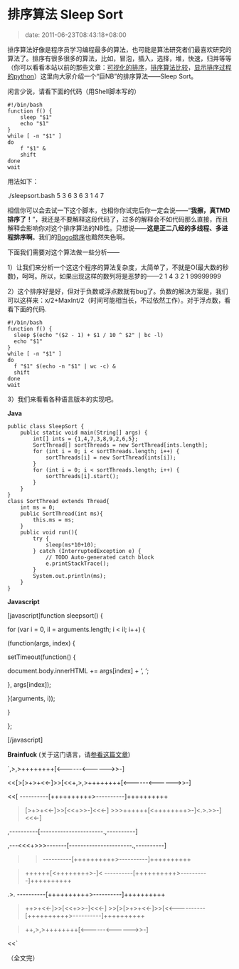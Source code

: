 # 排序算法 Sleep Sort
>date: 2011-06-23T08:43:18+08:00


排序算法好像是程序员学习编程最多的算法，也可能是算法研究者们最喜欢研究的算法了。排序有很多很多的算法，比如，冒泡，插入，选择，堆，快速，归并等等（你可以看看本站以前的那些文章：[可视化的排序](/2011/%E5%8F%AF%E8%A7%86%E5%8C%96%E7%9A%84%E6%8E%92%E5%BA%8F%E8%BF%87%E7%A8%8B.md "可视化的排序过程")，[排序算法比较](/2009/%E4%B8%80%E4%B8%AA%E6%8E%92%E5%BA%8F%E7%AE%97%E6%B3%95%E6%AF%94%E8%BE%83%E7%9A%84%E7%BD%91%E7%AB%99.md "一个排序算法比较的网站")，[显示排序过程的python](/2009/%E4%B8%80%E4%B8%AA%E6%98%BE%E7%A4%BA%E6%8E%92%E5%BA%8F%E8%BF%87%E7%A8%8B%E7%9A%84Python%E8%84%9A%E6%9C%AC.md "一个显示排序过程的Python脚本")）这里向大家介绍一个“巨NB”的排序算法——Sleep Sort。


闲言少说，请看下面的代码（用Shell脚本写的）



```
#!/bin/bash
function f() {
    sleep "$1"
    echo "$1"
}
while [ -n "$1" ]
do
    f "$1" &
    shift
done
wait
```

用法如下：


./sleepsort.bash 5 3 6 3 6 3 1 4 7


相信你可以会去试一下这个脚本，也相你你试完后你一定会说——“**我擦，真TMD排序了！**”，我还是不要解释这段代码了，过多的解释会不如代码那么直接，而且解释会影响你对这个排序算法的NB性。只想说——**这是正二八经的多线程、多进程排序啊**。我们的[Bogo排序](/2011/%E5%8F%AF%E8%A7%86%E5%8C%96%E7%9A%84%E6%8E%92%E5%BA%8F%E8%BF%87%E7%A8%8B.md "可视化的排序过程")也黯然失色啊。


下面我们需要对这个算法做一些分析——


1）让我们来分析一个这这个程序的算法复杂度，太简单了，不就是O(最大数的秒数)，呵呵。所以，如果出现这样的数列将是恶梦的——2 1 4 3 2 1 99999999


2）这个排序好是好，但对于负数或浮点数就有bug了。负数的解决方案是，我们可以这样来：x/2+MaxInt/2（时间可能相当长，不过依然工作）。对于浮点数，看看下面的代码.



```
#!/bin/bash
function f() {
  sleep $(echo "($2 - 1) + $1 / 10 ^ $2" | bc -l)
  echo "$1"
}
while [ -n "$1" ]
do
  f "$1" $(echo -n "$1" | wc -c) &
  shift
done
wait
```

3）我们来看看各种语言版本的实现吧。  

**Java**



```
public class SleepSort {
    public static void main(String[] args) {
        int[] ints = {1,4,7,3,8,9,2,6,5};
        SortThread[] sortThreads = new SortThread[ints.length];
        for (int i = 0; i < sortThreads.length; i++) {
            sortThreads[i] = new SortThread(ints[i]);
        }
        for (int i = 0; i < sortThreads.length; i++) {
            sortThreads[i].start();
        }
    }
}
class SortThread extends Thread{
    int ms = 0;
    public SortThread(int ms){
        this.ms = ms;
    }
    public void run(){
        try {
            sleep(ms*10+10);
        } catch (InterruptedException e) {
            // TODO Auto-generated catch block
            e.printStackTrace();
        }
        System.out.println(ms);
    }
}
```

**Javascript**


[javascript]function sleepsort() {  

for (var i = 0, il = arguments.length; i < il; i++) {  

(function(args, index) {  

setTimeout(function() {  

document.body.innerHTML += args[index] + ‘, ‘;  

}, args[index]);  

}(arguments, i));  

}  

};  

[/javascript]


**Brainfuck** (关于这门语言，请[参看这篇文章](/2011/BT%E9%9B%B7%E4%BA%BA%E7%9A%84%E7%A8%8B%E5%BA%8F%E8%AF%AD%E8%A8%80%EF%BC%88%E5%A4%A7%E5%85%A8%EF%BC%89.md "BT雷人的程序语言（大全）"))


`,>,>++++++++[<------<------>>-]  

<<[>[>+>+<<-]>>[<<+,>,>++++++++[<------<------>>-]  

<<[ ----------[++++++++++>----------]++++++++++  

>[>+>+<<-]>>[<<+>>-]<<<-] >>>++++++[<++++++++>-]<.>.>>-]<<<-]  

,----------[----------------------.,----------]  

,---<<<+>>>-------[----------------------.,----------]  

>> ----------[++++++++++>----------]++++++++++  

>++++++[<++++++++>-]< ----------[++++++++++>----------]++++++++++  

.>. ----------[++++++++++>----------]++++++++++  

>++>+<<-]>>[<<+>>-]<<<-] >>[>[>+>+<<-]>>[<<----------[++++++++++>----------]++++++++++  

>++,>,>++++++++[<------<------>>-]  

<<`


（全文完）


